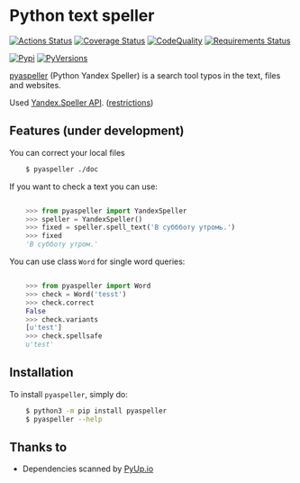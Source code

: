 # Python text speller

[![Actions Status](https://github.com/oriontvv/pyaspeller/workflows/python-package/badge.svg)](https://github.com/oriontvv/pyaspeller/actions)   [![Coverage Status](https://img.shields.io/coveralls/oriontvv/pyaspeller.svg)](https://coveralls.io/r/oriontvv/pyaspeller)    [![CodeQuality](https://codeclimate.com/github/oriontvv/pyaspeller/badges/gpa.svg)](https://codeclimate.com/github/oriontvv/pyaspeller)     [![Requirements Status](https://requires.io/github/oriontvv/pyaspeller/requirements.svg?branch=master)](https://requires.io/github/oriontvv/pyaspeller/requirements/?branch=master)


[![Pypi](http://img.shields.io/pypi/v/pyaspeller.svg?style=flat)](http://badge.fury.io/py/pyaspeller) [![PyVersions](https://img.shields.io/pypi/pyversions/pyaspeller.svg)](https://img.shields.io/pypi/pyversions/pyaspeller.svg)


[pyaspeller](https://github.com/oriontvv/pyaspeller) (Python Yandex Speller) is a search tool typos in the text, files and websites.

Used [Yandex.Speller API](https://tech.yandex.ru/speller/doc/dg/concepts/About-docpage/). ([restrictions](<https://yandex.ru/legal/speller_api/>))


## Features (under development)

You can correct your local files

``` bash 
    $ pyaspeller ./doc
```

If you want to check a text you can use:

```python

    >>> from pyaspeller import YandexSpeller
    >>> speller = YandexSpeller()
    >>> fixed = speller.spell_text('В суббботу утромь.')
    >>> fixed
    'В субботу утром.'
```

You can use class `Word` for single word queries:
```python

    >>> from pyaspeller import Word
    >>> check = Word('tesst')
    >>> check.correct
    False
    >>> check.variants
    [u'test']
    >>> check.spellsafe
    u'test'
```


## Installation


To install `pyaspeller`, simply do:

``` bash
    $ python3 -m pip install pyaspeller
    $ pyaspeller --help
```

## Thanks to
* Dependencies scanned by [PyUp.io](https://pyup.io/)
